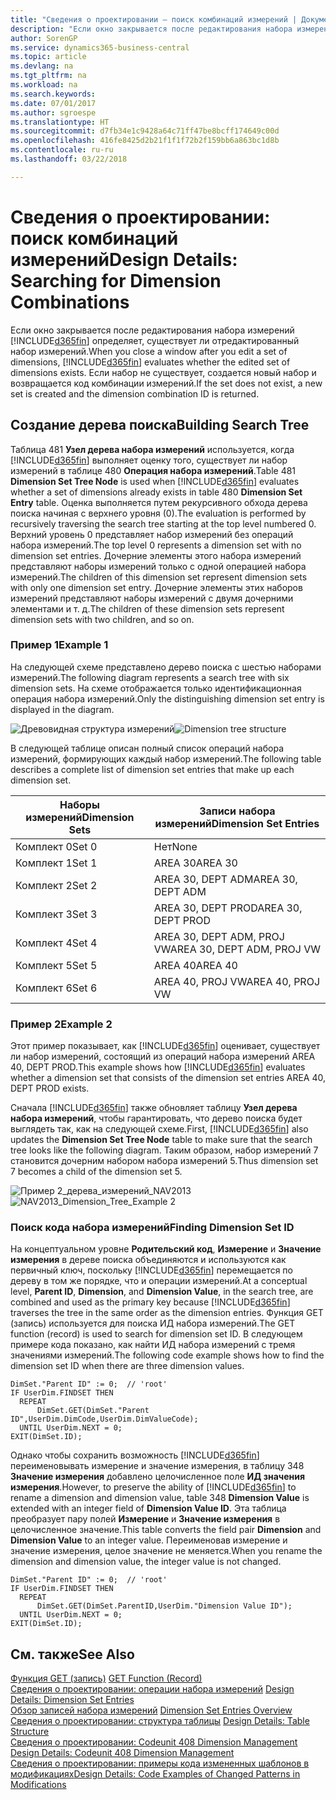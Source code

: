 ```yaml
---
title: "Сведения о проектировании — поиск комбинаций измерений | Документы Майкрософт"
description: "Если окно закрывается после редактирования набора измерений Business Central определяет, существует ли отредактированный набор измерений. Если набор не существует, создается новый набор и возвращается код комбинации измерений."
author: SorenGP
ms.service: dynamics365-business-central
ms.topic: article
ms.devlang: na
ms.tgt_pltfrm: na
ms.workload: na
ms.search.keywords: 
ms.date: 07/01/2017
ms.author: sgroespe
ms.translationtype: HT
ms.sourcegitcommit: d7fb34e1c9428a64c71ff47be8bcff174649c00d
ms.openlocfilehash: 416fe8425d2b21f1f1f72b2f159bb6a863bc1d8b
ms.contentlocale: ru-ru
ms.lasthandoff: 03/22/2018

---
```

# <a name="design-details-searching-for-dimension-combinations"></a><span data-ttu-id="7d9e1-104">Сведения о проектировании: поиск комбинаций измерений</span><span class="sxs-lookup"><span data-stu-id="7d9e1-104">Design Details: Searching for Dimension Combinations</span></span>
<span data-ttu-id="7d9e1-105">Если окно закрывается после редактирования набора измерений [!INCLUDE[d365fin](includes/d365fin_md.md)] определяет, существует ли отредактированный набор измерений.</span><span class="sxs-lookup"><span data-stu-id="7d9e1-105">When you close a window after you edit a set of dimensions, [!INCLUDE[d365fin](includes/d365fin_md.md)] evaluates whether the edited set of dimensions exists.</span></span> <span data-ttu-id="7d9e1-106">Если набор не существует, создается новый набор и возвращается код комбинации измерений.</span><span class="sxs-lookup"><span data-stu-id="7d9e1-106">If the set does not exist, a new set is created and the dimension combination ID is returned.</span></span>  

## <a name="building-search-tree"></a><span data-ttu-id="7d9e1-107">Создание дерева поиска</span><span class="sxs-lookup"><span data-stu-id="7d9e1-107">Building Search Tree</span></span>  
 <span data-ttu-id="7d9e1-108">Таблица 481 **Узел дерева набора измерений** используется, когда [!INCLUDE[d365fin](includes/d365fin_md.md)] выполняет оценку того, существует ли набор измерений в таблице 480 **Операция набора измерений**.</span><span class="sxs-lookup"><span data-stu-id="7d9e1-108">Table 481 **Dimension Set Tree Node** is used when [!INCLUDE[d365fin](includes/d365fin_md.md)] evaluates whether a set of dimensions already exists in table 480 **Dimension Set Entry** table.</span></span> <span data-ttu-id="7d9e1-109">Оценка выполняется путем рекурсивного обхода дерева поиска начиная с верхнего уровня (0).</span><span class="sxs-lookup"><span data-stu-id="7d9e1-109">The evaluation is performed by recursively traversing the search tree starting at the top level numbered 0.</span></span> <span data-ttu-id="7d9e1-110">Верхний уровень 0 представляет набор измерений без операций набора измерений.</span><span class="sxs-lookup"><span data-stu-id="7d9e1-110">The top level 0 represents a dimension set with no dimension set entries.</span></span> <span data-ttu-id="7d9e1-111">Дочерние элементы этого набора измерений представляют наборы измерений только с одной операцией набора измерений.</span><span class="sxs-lookup"><span data-stu-id="7d9e1-111">The children of this dimension set represent dimension sets with only one dimension set entry.</span></span> <span data-ttu-id="7d9e1-112">Дочерние элементы этих наборов измерений представляют наборы измерений с двумя дочерними элементами и т. д.</span><span class="sxs-lookup"><span data-stu-id="7d9e1-112">The children of these dimension sets represent dimension sets with two children, and so on.</span></span>  

### <a name="example-1"></a><span data-ttu-id="7d9e1-113">Пример 1</span><span class="sxs-lookup"><span data-stu-id="7d9e1-113">Example 1</span></span>  
 <span data-ttu-id="7d9e1-114">На следующей схеме представлено дерево поиска с шестью наборами измерений.</span><span class="sxs-lookup"><span data-stu-id="7d9e1-114">The following diagram represents a search tree with six dimension sets.</span></span> <span data-ttu-id="7d9e1-115">На схеме отображается только идентификационная операция набора измерений.</span><span class="sxs-lookup"><span data-stu-id="7d9e1-115">Only the distinguishing dimension set entry is displayed in the diagram.</span></span>  

 <span data-ttu-id="7d9e1-116">![Древовидная структура измерений](media/nav2013_dimension_tree.png "NAV2013_Dimension_Tree")</span><span class="sxs-lookup"><span data-stu-id="7d9e1-116">![Dimension tree structure](media/nav2013_dimension_tree.png "NAV2013_Dimension_Tree")</span></span>  

 <span data-ttu-id="7d9e1-117">В следующей таблице описан полный список операций набора измерений, формирующих каждый набор измерений.</span><span class="sxs-lookup"><span data-stu-id="7d9e1-117">The following table describes a complete list of dimension set entries that make up each dimension set.</span></span>  

|<span data-ttu-id="7d9e1-118">Наборы измерений</span><span class="sxs-lookup"><span data-stu-id="7d9e1-118">Dimension Sets</span></span>|<span data-ttu-id="7d9e1-119">Записи набора измерений</span><span class="sxs-lookup"><span data-stu-id="7d9e1-119">Dimension Set Entries</span></span>|  
|--------------------|---------------------------|  
|<span data-ttu-id="7d9e1-120">Комплект 0</span><span class="sxs-lookup"><span data-stu-id="7d9e1-120">Set 0</span></span>|<span data-ttu-id="7d9e1-121">Нет</span><span class="sxs-lookup"><span data-stu-id="7d9e1-121">None</span></span>|  
|<span data-ttu-id="7d9e1-122">Комплект 1</span><span class="sxs-lookup"><span data-stu-id="7d9e1-122">Set 1</span></span>|<span data-ttu-id="7d9e1-123">AREA 30</span><span class="sxs-lookup"><span data-stu-id="7d9e1-123">AREA 30</span></span>|  
|<span data-ttu-id="7d9e1-124">Комплект 2</span><span class="sxs-lookup"><span data-stu-id="7d9e1-124">Set 2</span></span>|<span data-ttu-id="7d9e1-125">AREA 30, DEPT ADM</span><span class="sxs-lookup"><span data-stu-id="7d9e1-125">AREA 30, DEPT ADM</span></span>|  
|<span data-ttu-id="7d9e1-126">Комплект 3</span><span class="sxs-lookup"><span data-stu-id="7d9e1-126">Set 3</span></span>|<span data-ttu-id="7d9e1-127">AREA 30, DEPT PROD</span><span class="sxs-lookup"><span data-stu-id="7d9e1-127">AREA 30, DEPT PROD</span></span>|  
|<span data-ttu-id="7d9e1-128">Комплект 4</span><span class="sxs-lookup"><span data-stu-id="7d9e1-128">Set 4</span></span>|<span data-ttu-id="7d9e1-129">AREA 30, DEPT ADM, PROJ VW</span><span class="sxs-lookup"><span data-stu-id="7d9e1-129">AREA 30, DEPT ADM, PROJ VW</span></span>|  
|<span data-ttu-id="7d9e1-130">Комплект 5</span><span class="sxs-lookup"><span data-stu-id="7d9e1-130">Set 5</span></span>|<span data-ttu-id="7d9e1-131">AREA 40</span><span class="sxs-lookup"><span data-stu-id="7d9e1-131">AREA 40</span></span>|  
|<span data-ttu-id="7d9e1-132">Комплект 6</span><span class="sxs-lookup"><span data-stu-id="7d9e1-132">Set 6</span></span>|<span data-ttu-id="7d9e1-133">AREA 40, PROJ VW</span><span class="sxs-lookup"><span data-stu-id="7d9e1-133">AREA 40, PROJ VW</span></span>|  

### <a name="example-2"></a><span data-ttu-id="7d9e1-134">Пример 2</span><span class="sxs-lookup"><span data-stu-id="7d9e1-134">Example 2</span></span>  
 <span data-ttu-id="7d9e1-135">Этот пример показывает, как [!INCLUDE[d365fin](includes/d365fin_md.md)] оценивает, существует ли набор измерений, состоящий из операций набора измерений AREA 40, DEPT PROD.</span><span class="sxs-lookup"><span data-stu-id="7d9e1-135">This example shows how [!INCLUDE[d365fin](includes/d365fin_md.md)] evaluates whether a dimension set that consists of the dimension set entries AREA 40, DEPT PROD exists.</span></span>  

 <span data-ttu-id="7d9e1-136">Сначала [!INCLUDE[d365fin](includes/d365fin_md.md)] также обновляет таблицу **Узел дерева набора измерений**, чтобы гарантировать, что дерево поиска будет выглядеть так, как на следующей схеме.</span><span class="sxs-lookup"><span data-stu-id="7d9e1-136">First, [!INCLUDE[d365fin](includes/d365fin_md.md)] also updates the **Dimension Set Tree Node** table to make sure that the search tree looks like the following diagram.</span></span> <span data-ttu-id="7d9e1-137">Таким образом, набор измерений 7 становится дочерним набором набора измерений 5.</span><span class="sxs-lookup"><span data-stu-id="7d9e1-137">Thus dimension set 7 becomes a child of the dimension set 5.</span></span>  

 <span data-ttu-id="7d9e1-138">![Пример 2&#95;дерева&#95;измерений&#95;NAV2013](media/nav2013_dimension_tree_example2.png "NAV2013_Dimension_Tree_Example2")</span><span class="sxs-lookup"><span data-stu-id="7d9e1-138">![NAV2013&#95;Dimension&#95;Tree&#95;Example 2](media/nav2013_dimension_tree_example2.png "NAV2013_Dimension_Tree_Example2")</span></span>  

### <a name="finding-dimension-set-id"></a><span data-ttu-id="7d9e1-139">Поиск кода набора измерений</span><span class="sxs-lookup"><span data-stu-id="7d9e1-139">Finding Dimension Set ID</span></span>  
 <span data-ttu-id="7d9e1-140">На концептуальном уровне **Родительский код**, **Измерение** и **Значение измерения** в дереве поиска объединяются и используются как первичный ключ, поскольку [!INCLUDE[d365fin](includes/d365fin_md.md)] перемещается по дереву в том же порядке, что и операции измерений.</span><span class="sxs-lookup"><span data-stu-id="7d9e1-140">At a conceptual level, **Parent ID**, **Dimension**, and **Dimension Value**, in the search tree, are combined and used as the primary key because [!INCLUDE[d365fin](includes/d365fin_md.md)] traverses the tree in the same order as the dimension entries.</span></span> <span data-ttu-id="7d9e1-141">Функция GET (запись) используется для поиска ИД набора измерений.</span><span class="sxs-lookup"><span data-stu-id="7d9e1-141">The GET function (record) is used to search for dimension set ID.</span></span> <span data-ttu-id="7d9e1-142">В следующем примере кода показано, как найти ИД набора измерений с тремя значениями измерений.</span><span class="sxs-lookup"><span data-stu-id="7d9e1-142">The following code example shows how to find the dimension set ID when there are three dimension values.</span></span>  

```  
DimSet."Parent ID" := 0;  // 'root'  
IF UserDim.FINDSET THEN  
  REPEAT  
      DimSet.GET(DimSet."Parent ID",UserDim.DimCode,UserDim.DimValueCode);  
  UNTIL UserDim.NEXT = 0;  
EXIT(DimSet.ID);  

```  

 <span data-ttu-id="7d9e1-143">Однако чтобы сохранить возможность [!INCLUDE[d365fin](includes/d365fin_md.md)] переименовывать измерение и значение измерения, в таблицу 348 **Значение измерения** добавлено целочисленное поле **ИД значения измерения**.</span><span class="sxs-lookup"><span data-stu-id="7d9e1-143">However, to preserve the ability of [!INCLUDE[d365fin](includes/d365fin_md.md)] to rename a dimension and dimension value, table 348 **Dimension Value** is extended with an integer field of **Dimension Value ID**.</span></span> <span data-ttu-id="7d9e1-144">Эта таблица преобразует пару полей **Измерение** и **Значение измерения** в целочисленное значение.</span><span class="sxs-lookup"><span data-stu-id="7d9e1-144">This table converts the field pair **Dimension** and **Dimension Value** to an integer value.</span></span> <span data-ttu-id="7d9e1-145">Переименовав измерение и значение измерения, целое значение не меняется.</span><span class="sxs-lookup"><span data-stu-id="7d9e1-145">When you rename the dimension and dimension value, the integer value is not changed.</span></span>  

```  
DimSet."Parent ID" := 0;  // 'root'  
IF UserDim.FINDSET THEN  
  REPEAT  
      DimSet.GET(DimSet.ParentID,UserDim."Dimension Value ID");  
  UNTIL UserDim.NEXT = 0;  
EXIT(DimSet.ID);  

```  

## <a name="see-also"></a><span data-ttu-id="7d9e1-146">См. также</span><span class="sxs-lookup"><span data-stu-id="7d9e1-146">See Also</span></span>  
 <span data-ttu-id="7d9e1-147">[Функция GET (запись)](/dynamics-nav/GET-Function--Record-)  </span><span class="sxs-lookup"><span data-stu-id="7d9e1-147">[GET Function (Record)](/dynamics-nav/GET-Function--Record-)  </span></span>  
 <span data-ttu-id="7d9e1-148">[Сведения о проектировании: операции набора измерений](design-details-dimension-set-entries.md) </span><span class="sxs-lookup"><span data-stu-id="7d9e1-148">[Design Details: Dimension Set Entries](design-details-dimension-set-entries.md) </span></span>  
 <span data-ttu-id="7d9e1-149">[Обзор записей набора измерений](design-details-dimension-set-entries-overview.md) </span><span class="sxs-lookup"><span data-stu-id="7d9e1-149">[Dimension Set Entries Overview](design-details-dimension-set-entries-overview.md) </span></span>  
 <span data-ttu-id="7d9e1-150">[Сведения о проектировании: структура таблицы](design-details-table-structure.md) </span><span class="sxs-lookup"><span data-stu-id="7d9e1-150">[Design Details: Table Structure](design-details-table-structure.md) </span></span>  
 <span data-ttu-id="7d9e1-151">[Сведения о проектировании: Codeunit 408 Dimension Management](design-details-codeunit-408-dimension-management.md) </span><span class="sxs-lookup"><span data-stu-id="7d9e1-151">[Design Details: Codeunit 408 Dimension Management](design-details-codeunit-408-dimension-management.md) </span></span>  
 [<span data-ttu-id="7d9e1-152">Сведения о проектировании: примеры кода измененных шаблонов в модификациях</span><span class="sxs-lookup"><span data-stu-id="7d9e1-152">Design Details: Code Examples of Changed Patterns in Modifications</span></span>](design-details-code-examples-of-changed-patterns-in-modifications.md)

